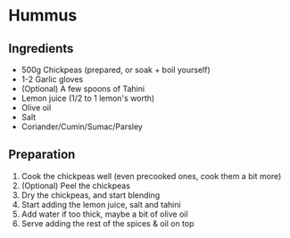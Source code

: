 # Hummus

## Ingredients

- 500g Chickpeas (prepared, or soak + boil yourself)
- 1-2 Garlic gloves
- (Optional) A few spoons of Tahini
- Lemon juice (1/2 to 1 lemon's worth)
- Olive oil
- Salt
- Coriander/Cumin/Sumac/Parsley

## Preparation

1. Cook the chickpeas well (even precooked ones, cook them a bit more)
2. (Optional) Peel the chickpeas
3. Dry the chickpeas, and start blending
4. Start adding the lemon juice, salt and tahini
5. Add water if too thick, maybe a bit of olive oil
6. Serve adding the rest of the spices & oil on top
